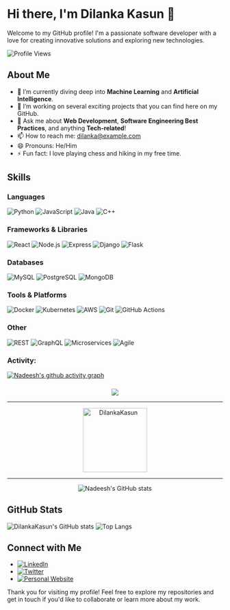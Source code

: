 # Hi there, I'm Dilanka Kasun 👋

Welcome to my GitHub profile! I'm a passionate software developer with a love for creating innovative solutions and exploring new technologies.

![Profile Views](https://komarev.com/ghpvc/?username=DilankaKasun&color=brightgreen)

## About Me

- 🌱 I’m currently diving deep into **Machine Learning** and **Artificial Intelligence**.
- 🚀 I’m working on several exciting projects that you can find here on my GitHub.
- 💬 Ask me about **Web Development**, **Software Engineering Best Practices**, and anything **Tech-related**!
- 📫 How to reach me: [dilanka@example.com](mailto:dilanka2018kasun@gmail.com)
- 😄 Pronouns: He/Him
- ⚡ Fun fact: I love playing chess and hiking in my free time.

## Skills

### Languages
![Python](https://img.shields.io/badge/Python-3776AB?style=for-the-badge&logo=python&logoColor=white)
![JavaScript](https://img.shields.io/badge/JavaScript-F7DF1E?style=for-the-badge&logo=javascript&logoColor=black)
![Java](https://img.shields.io/badge/Java-007396?style=for-the-badge&logo=java&logoColor=white)
![C++](https://img.shields.io/badge/C++-00599C?style=for-the-badge&logo=cplusplus&logoColor=white)

### Frameworks & Libraries
![React](https://img.shields.io/badge/React-20232A?style=for-the-badge&logo=react&logoColor=61DAFB)
![Node.js](https://img.shields.io/badge/Node.js-339933?style=for-the-badge&logo=nodedotjs&logoColor=white)
![Express](https://img.shields.io/badge/Express-000000?style=for-the-badge&logo=express&logoColor=white)
![Django](https://img.shields.io/badge/Django-092E20?style=for-the-badge&logo=django&logoColor=white)
![Flask](https://img.shields.io/badge/Flask-000000?style=for-the-badge&logo=flask&logoColor=white)

### Databases
![MySQL](https://img.shields.io/badge/MySQL-4479A1?style=for-the-badge&logo=mysql&logoColor=white)
![PostgreSQL](https://img.shields.io/badge/PostgreSQL-336791?style=for-the-badge&logo=postgresql&logoColor=white)
![MongoDB](https://img.shields.io/badge/MongoDB-4EA94B?style=for-the-badge&logo=mongodb&logoColor=white)

### Tools & Platforms
![Docker](https://img.shields.io/badge/Docker-2496ED?style=for-the-badge&logo=docker&logoColor=white)
![Kubernetes](https://img.shields.io/badge/Kubernetes-326CE5?style=for-the-badge&logo=kubernetes&logoColor=white)
![AWS](https://img.shields.io/badge/AWS-232F3E?style=for-the-badge&logo=amazonaws&logoColor=white)
![Git](https://img.shields.io/badge/Git-F05032?style=for-the-badge&logo=git&logoColor=white)
![GitHub Actions](https://img.shields.io/badge/GitHub_Actions-2088FF?style=for-the-badge&logo=githubactions&logoColor=white)

### Other
![REST](https://img.shields.io/badge/REST-02569B?style=for-the-badge&logo=rest&logoColor=white)
![GraphQL](https://img.shields.io/badge/GraphQL-E10098?style=for-the-badge&logo=graphql&logoColor=white)
![Microservices](https://img.shields.io/badge/Microservices-FF6C37?style=for-the-badge&logo=go&logoColor=white)
![Agile](https://img.shields.io/badge/Agile-0078D7?style=for-the-badge&logo=azuredevops&logoColor=white)




<h3 align="left">Activity:</h3>



[![Nadeesh's github activity graph](https://github-readme-activity-graph.vercel.app/graph?username=DilankaKasun&bg_color=tokyo-night&color=708090&line=24292e&point=24292e&area=true&hide_border=true)](https://github.com/DilankaKasun/github-readme-activity-graph)
<br>

###

<div align="center">
  <a href="https://github.com/DilankaKasun/github-readme-stats"><img align="center" src="https://github-readme-stats.vercel.app/api/top-langs/?username=DilankaKasun&layout=compact&theme=algolia&hide_border=false" /></a>
</div><hr>
<div align="center">
 <img align="center" src="https://github-readme-streak-stats.herokuapp.com/?user=DilankaKasun&theme=transparent" height="150" alt="DilankaKasun" /></div> <hr>
 <div align="center">


![Nadeesh's GitHub stats](https://github-readme-stats.vercel.app/api?username=DilankaKasun\&theme=transparent\&show_icons=true\&show=reviews,prs_merged,prs_merged_percentage\&hide=contribs,issues ) 

</div>


## GitHub Stats

![DilankaKasun's GitHub stats](https://github-readme-stats.vercel.app/api?username=DilankaKasun&show_icons=true&theme=radical)
![Top Langs](https://github-readme-stats.vercel.app/api/top-langs/?username=DilankaKasun&layout=compact&theme=radical)

## Connect with Me

- [![LinkedIn](https://img.shields.io/badge/LinkedIn-0A66C2?style=for-the-badge&logo=linkedin&logoColor=white)](https://www.linkedin.com/in/dilankakasun/)
- [![Twitter](https://img.shields.io/badge/Twitter-1DA1F2?style=for-the-badge&logo=twitter&logoColor=white)](https://twitter.com/DilankaKasun)
- [![Personal Website](https://img.shields.io/badge/Website-000000?style=for-the-badge&logo=aboutdotme&logoColor=white)](https://dilankakasun.com)

Thank you for visiting my profile! Feel free to explore my repositories and get in touch if you'd like to collaborate or learn more about my work.
